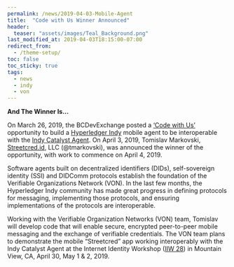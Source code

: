 ```yaml
---
permalink: /news/2019-04-03-Mobile-Agent
title:  "Code with Us Winner Announced"
header:
  teaser: "assets/images/Teal_Background.png"
last_modified_at: 2019-04-03T18:15:00-07:00
redirect_from:
  - /theme-setup/
toc: false
toc_sticky: true
tags:
  - news
  - indy
  - von
---
```


**And The Winner Is...**

On March 26, 2019, the BCDevExchange posted a [‘Code with Us’](https://bcdevexchange.org/codewithus) opportunity to build a [Hyperledger Indy](https://www.hyperledger.org/projects/hyperledger-indy) mobile agent to be interoperable with the [Indy Catalyst Agent](https://github.com/bcgov/indy-catalyst). On April 3, 2019, Tomislav Markovski, [Streetcred.id](https://streetcred.id), LLC (@tmarkovski), was announced the winner of the opportunity, with work to commence on April 4, 2019. 

Software agents built on decentralized identifiers (DIDs), self-sovereign identity (SSI) and DIDComm protocols establish the foundation of the Verifiable Organizations Network (VON). In the last few months, the Hyperledger Indy community has made great progress in defining protocols for messaging, implementing those protocols, and ensuring implementations of the protocols are interoperable.

Working with the Verifiable Organization Networks (VON) team, Tomislav will develop code that will enable secure, encrypted peer-to-peer mobile messaging and the exchange of verifiable credentials. The VON team plans to demonstrate the mobile “Streetcred” app working interoperably with the Indy Catalyst Agent at the Internet Identity Workshop ([IIW 28](https://www.eventbrite.com/e/internet-identity-workshop-iiwxxviii-28-2019a-tickets-53106507995)) in Mountain View, CA, April 30, May 1 & 2, 2019.
